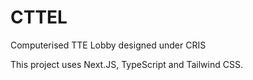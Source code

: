 # CTTEL
Computerised TTE Lobby designed under CRIS

This project uses Next.JS, TypeScript and Tailwind CSS.
